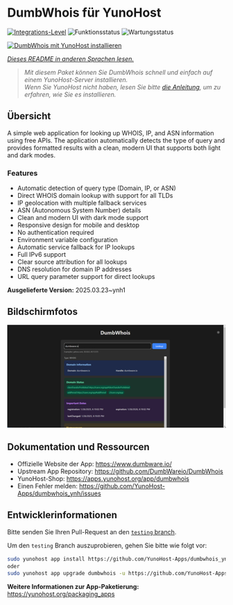 <!--
N.B.: Diese README wurde automatisch von <https://github.com/YunoHost/apps/tree/master/tools/readme_generator> generiert.
Sie darf NICHT von Hand bearbeitet werden.
-->

# DumbWhois für YunoHost

[![Integrations-Level](https://apps.yunohost.org/badge/integration/dumbwhois)](https://ci-apps.yunohost.org/ci/apps/dumbwhois/)
![Funktionsstatus](https://apps.yunohost.org/badge/state/dumbwhois)
![Wartungsstatus](https://apps.yunohost.org/badge/maintained/dumbwhois)

[![DumbWhois mit YunoHost installieren](https://install-app.yunohost.org/install-with-yunohost.svg)](https://install-app.yunohost.org/?app=dumbwhois)

*[Dieses README in anderen Sprachen lesen.](./ALL_README.md)*

> *Mit diesem Paket können Sie DumbWhois schnell und einfach auf einem YunoHost-Server installieren.*  
> *Wenn Sie YunoHost nicht haben, lesen Sie bitte [die Anleitung](https://yunohost.org/install), um zu erfahren, wie Sie es installieren.*

## Übersicht

A simple web application for looking up WHOIS, IP, and ASN information using free APIs. The application automatically detects the type of query and provides formatted results with a clean, modern UI that supports both light and dark modes.

### Features

- Automatic detection of query type (Domain, IP, or ASN)
- Direct WHOIS domain lookup with support for all TLDs
- IP geolocation with multiple fallback services
- ASN (Autonomous System Number) details
- Clean and modern UI with dark mode support
- Responsive design for mobile and desktop
- No authentication required
- Environment variable configuration
- Automatic service fallback for IP lookups
- Full IPv6 support
- Clear source attribution for all lookups
- DNS resolution for domain IP addresses
- URL query parameter support for direct lookups


**Ausgelieferte Version:** 2025.03.23~ynh1

## Bildschirmfotos

![Bildschirmfotos von DumbWhois](./doc/screenshots/screenshot.png)

## Dokumentation und Ressourcen

- Offizielle Website der App: <https://www.dumbware.io/>
- Upstream App Repository: <https://github.com/DumbWareio/DumbWhois>
- YunoHost-Shop: <https://apps.yunohost.org/app/dumbwhois>
- Einen Fehler melden: <https://github.com/YunoHost-Apps/dumbwhois_ynh/issues>

## Entwicklerinformationen

Bitte senden Sie Ihren Pull-Request an den [`testing` branch](https://github.com/YunoHost-Apps/dumbwhois_ynh/tree/testing).

Um den `testing` Branch auszuprobieren, gehen Sie bitte wie folgt vor:

```bash
sudo yunohost app install https://github.com/YunoHost-Apps/dumbwhois_ynh/tree/testing --debug
oder
sudo yunohost app upgrade dumbwhois -u https://github.com/YunoHost-Apps/dumbwhois_ynh/tree/testing --debug
```

**Weitere Informationen zur App-Paketierung:** <https://yunohost.org/packaging_apps>
